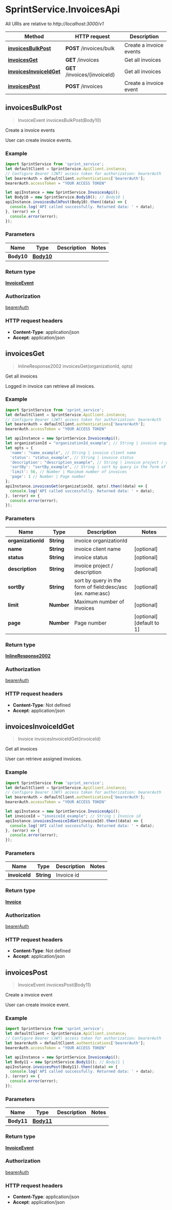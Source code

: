 # SprintService.InvoicesApi

All URIs are relative to *http://localhost:3000/v1*

Method | HTTP request | Description
------------- | ------------- | -------------
[**invoicesBulkPost**](InvoicesApi.md#invoicesBulkPost) | **POST** /invoices/bulk | Create a invoice events
[**invoicesGet**](InvoicesApi.md#invoicesGet) | **GET** /invoices | Get all invoices
[**invoicesInvoiceIdGet**](InvoicesApi.md#invoicesInvoiceIdGet) | **GET** /invoices/{invoiceId} | Get all invoices
[**invoicesPost**](InvoicesApi.md#invoicesPost) | **POST** /invoices | Create a invoice event



## invoicesBulkPost

> InvoiceEvent invoicesBulkPost(Body10)

Create a invoice events

User can create invoice events.

### Example

```javascript
import SprintService from 'sprint_service';
let defaultClient = SprintService.ApiClient.instance;
// Configure Bearer (JWT) access token for authorization: bearerAuth
let bearerAuth = defaultClient.authentications['bearerAuth'];
bearerAuth.accessToken = "YOUR ACCESS TOKEN"

let apiInstance = new SprintService.InvoicesApi();
let Body10 = new SprintService.Body10(); // Body10 | 
apiInstance.invoicesBulkPost(Body10).then((data) => {
  console.log('API called successfully. Returned data: ' + data);
}, (error) => {
  console.error(error);
});

```

### Parameters


Name | Type | Description  | Notes
------------- | ------------- | ------------- | -------------
 **Body10** | [**Body10**](Body10.md)|  | 

### Return type

[**InvoiceEvent**](InvoiceEvent.md)

### Authorization

[bearerAuth](../README.md#bearerAuth)

### HTTP request headers

- **Content-Type**: application/json
- **Accept**: application/json


## invoicesGet

> InlineResponse2002 invoicesGet(organizationId, opts)

Get all invoices

Logged in invoice can retrieve all invoices.

### Example

```javascript
import SprintService from 'sprint_service';
let defaultClient = SprintService.ApiClient.instance;
// Configure Bearer (JWT) access token for authorization: bearerAuth
let bearerAuth = defaultClient.authentications['bearerAuth'];
bearerAuth.accessToken = "YOUR ACCESS TOKEN"

let apiInstance = new SprintService.InvoicesApi();
let organizationId = "organizationId_example"; // String | invoice organizationId
let opts = {
  'name': "name_example", // String | invoice client name
  'status': "status_example", // String | invoice status
  'description': "description_example", // String | invoice project / description
  'sortBy': "sortBy_example", // String | sort by query in the form of field:desc/asc (ex. name:asc)
  'limit': 56, // Number | Maximum number of invoices
  'page': 1 // Number | Page number
};
apiInstance.invoicesGet(organizationId, opts).then((data) => {
  console.log('API called successfully. Returned data: ' + data);
}, (error) => {
  console.error(error);
});

```

### Parameters


Name | Type | Description  | Notes
------------- | ------------- | ------------- | -------------
 **organizationId** | **String**| invoice organizationId | 
 **name** | **String**| invoice client name | [optional] 
 **status** | **String**| invoice status | [optional] 
 **description** | **String**| invoice project / description | [optional] 
 **sortBy** | **String**| sort by query in the form of field:desc/asc (ex. name:asc) | [optional] 
 **limit** | **Number**| Maximum number of invoices | [optional] 
 **page** | **Number**| Page number | [optional] [default to 1]

### Return type

[**InlineResponse2002**](InlineResponse2002.md)

### Authorization

[bearerAuth](../README.md#bearerAuth)

### HTTP request headers

- **Content-Type**: Not defined
- **Accept**: application/json


## invoicesInvoiceIdGet

> Invoice invoicesInvoiceIdGet(invoiceId)

Get all invoices

User can retrieve assigned invoices.

### Example

```javascript
import SprintService from 'sprint_service';
let defaultClient = SprintService.ApiClient.instance;
// Configure Bearer (JWT) access token for authorization: bearerAuth
let bearerAuth = defaultClient.authentications['bearerAuth'];
bearerAuth.accessToken = "YOUR ACCESS TOKEN"

let apiInstance = new SprintService.InvoicesApi();
let invoiceId = "invoiceId_example"; // String | Invoice id
apiInstance.invoicesInvoiceIdGet(invoiceId).then((data) => {
  console.log('API called successfully. Returned data: ' + data);
}, (error) => {
  console.error(error);
});

```

### Parameters


Name | Type | Description  | Notes
------------- | ------------- | ------------- | -------------
 **invoiceId** | **String**| Invoice id | 

### Return type

[**Invoice**](Invoice.md)

### Authorization

[bearerAuth](../README.md#bearerAuth)

### HTTP request headers

- **Content-Type**: Not defined
- **Accept**: application/json


## invoicesPost

> InvoiceEvent invoicesPost(Body11)

Create a invoice event

User can create invoice event.

### Example

```javascript
import SprintService from 'sprint_service';
let defaultClient = SprintService.ApiClient.instance;
// Configure Bearer (JWT) access token for authorization: bearerAuth
let bearerAuth = defaultClient.authentications['bearerAuth'];
bearerAuth.accessToken = "YOUR ACCESS TOKEN"

let apiInstance = new SprintService.InvoicesApi();
let Body11 = new SprintService.Body11(); // Body11 | 
apiInstance.invoicesPost(Body11).then((data) => {
  console.log('API called successfully. Returned data: ' + data);
}, (error) => {
  console.error(error);
});

```

### Parameters


Name | Type | Description  | Notes
------------- | ------------- | ------------- | -------------
 **Body11** | [**Body11**](Body11.md)|  | 

### Return type

[**InvoiceEvent**](InvoiceEvent.md)

### Authorization

[bearerAuth](../README.md#bearerAuth)

### HTTP request headers

- **Content-Type**: application/json
- **Accept**: application/json

